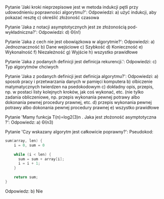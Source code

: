 
Pytanie 'Jaki kroki nieprzepisowe jest w metoda indukcji pętli przy udowodnieniu poprawności algorytmu?': 
Odpowiedzi: 
        a) użyć indukcji, aby pokazać resztę 
c) określić złożoność czasowa 


Pytanie 'Jaka z notacji asymptotycznych jest ze złożonością pod-wykładniczna?': 
Odpowiedzi: 
        d) 
Θ(n!)


Pytanie 'Jaka z cech nie jest obowiązkowa w algorytmie?': 
Odpowiedzi: 
        a) Jednoznaczność 
b) Dane wejściowe 
c) Szybkość 
d) Konieczność 
e) Wykonalność 
f) Niezależność 
g) Wyjście 
h) wszystko prawidłowe 


Pytanie 'Jaka z podanych definicji jest definicja rekurencji.': 
Odpowiedzi: 
        c) Typ algorytmów chciwych 


Pytanie 'Jaka z podanych definicji jest definicja algorytmu?': 
Odpowiedzi: 
        a) sposob pracy i przetwarzania danych w pamięci komputera 
b) olbiczenie matymatycznych twierdzen na psedokodowym 
c) dokładny opis, przepis, np. w postaci listy kolejnych kroków, jak coś wykonać, etc. (nie tylko zadania obliczeniowe, np. przepis wykonania pewnej potrawy albo dokonania pewnej procedury prawnej, etc. 
d) przepis wykonania pewnej potrawy albo dokonania pewnej procedury prawnej 
e) wszystko prawidłowe 


Pytanie 'Mamy funkcja
T(n)=log2(3)n
. Jaka jest złożoność asymptotyczna ?': 
Odpowiedz: 
        a) 
Θ(n3)


Pytanie 'Czy wskazany algorytm jest całkowicie poprawny?': 
Pseudokod: 
```c
sum(array, len) {
    i = 0, sum = 0
    
    while (i < len) {
      sum = sum + array[i];
      i = i + 1;
    }
    
    return sum;
}
```
Odpowiedz: 
        b) Nie 

